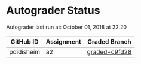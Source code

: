 # Autograder Status
Autograder last run at: October 01, 2018 at 22:20

| GitHub ID | Assignment | Graded Branch |
|-----------|------------|---------------|
| pdidisheim | a2 | [graded-c9fd28](https://github.com/Fall2018COMP401-001/a2-pdidisheim/tree/graded-c9fd28) | 
